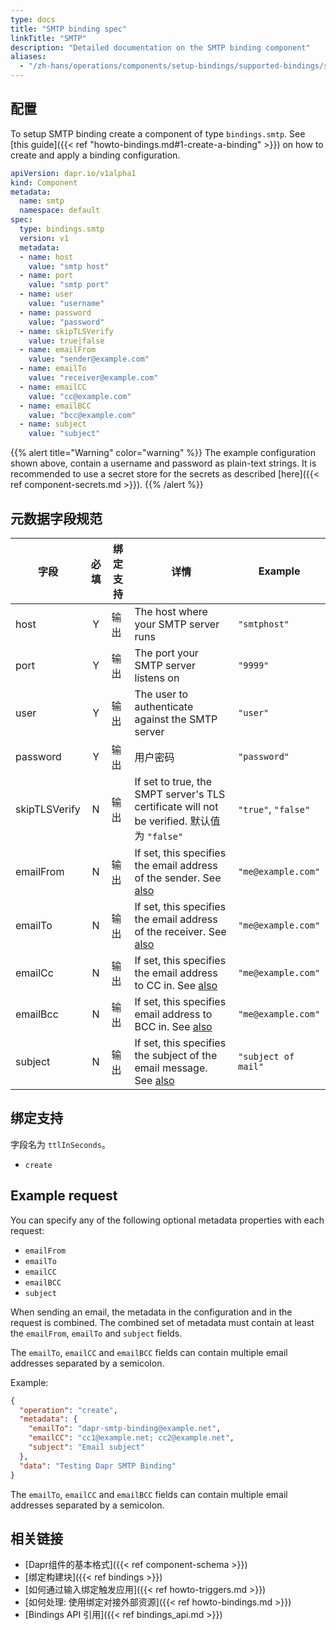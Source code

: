 ```yaml
---
type: docs
title: "SMTP binding spec"
linkTitle: "SMTP"
description: "Detailed documentation on the SMTP binding component"
aliases:
  - "/zh-hans/operations/components/setup-bindings/supported-bindings/smtp/"
---
```


## 配置

To setup SMTP binding create a component of type `bindings.smtp`. See [this guide]({{< ref "howto-bindings.md#1-create-a-binding" >}}) on how to create and apply a binding configuration.


```yaml
apiVersion: dapr.io/v1alpha1
kind: Component
metadata:
  name: smtp
  namespace: default
spec:
  type: bindings.smtp
  version: v1
  metadata:
  - name: host
    value: "smtp host"
  - name: port
    value: "smtp port"
  - name: user
    value: "username"
  - name: password
    value: "password"
  - name: skipTLSVerify
    value: true|false
  - name: emailFrom
    value: "sender@example.com"
  - name: emailTo
    value: "receiver@example.com"
  - name: emailCC
    value: "cc@example.com"
  - name: emailBCC
    value: "bcc@example.com"
  - name: subject
    value: "subject"
```

{{% alert title="Warning" color="warning" %}}
The example configuration shown above, contain a username and password as plain-text strings. It is recommended to use a secret store for the secrets as described [here]({{< ref component-secrets.md >}}).
{{% /alert %}}

## 元数据字段规范

| 字段            | 必填 | 绑定支持 | 详情                                                                                     | Example             |
| ------------- |:--:| ---- | -------------------------------------------------------------------------------------- | ------------------- |
| host          | Y  | 输出   | The host where your SMTP server runs                                                   | `"smtphost"`        |
| port          | Y  | 输出   | The port your SMTP server listens on                                                   | `"9999"`            |
| user          | Y  | 输出   | The user to authenticate against the SMTP server                                       | `"user"`            |
| password      | Y  | 输出   | 用户密码                                                                                   | `"password"`        |
| skipTLSVerify | N  | 输出   | If set to true, the SMPT server's TLS certificate will not be verified. 默认值为 `"false"` | `"true"`, `"false"` |
| emailFrom     | N  | 输出   | If set, this specifies the email address of the sender. See [also](#example-request)   | `"me@example.com"`  |
| emailTo       | N  | 输出   | If set, this specifies the email address of the receiver. See [also](#example-request) | `"me@example.com"`  |
| emailCc       | N  | 输出   | If set, this specifies the email address to CC in. See [also](#example-request)        | `"me@example.com"`  |
| emailBcc      | N  | 输出   | If set, this specifies email address to BCC in. See [also](#example-request)           | `"me@example.com"`  |
| subject       | N  | 输出   | If set, this specifies the subject of the email message. See [also](#example-request)  | `"subject of mail"` |

## 绑定支持

字段名为 `ttlInSeconds`。

- `create`

## Example request

You can specify any of the following optional metadata properties with each request:

- `emailFrom`
- `emailTo`
- `emailCC`
- `emailBCC`
- `subject`

When sending an email, the metadata in the configuration and in the request is combined. The combined set of metadata must contain at least the `emailFrom`, `emailTo` and `subject` fields.

The `emailTo`, `emailCC` and `emailBCC` fields can contain multiple email addresses separated by a semicolon.

Example:
```json
{
  "operation": "create",
  "metadata": {
    "emailTo": "dapr-smtp-binding@example.net",
    "emailCC": "cc1@example.net; cc2@example.net",
    "subject": "Email subject"
  },
  "data": "Testing Dapr SMTP Binding"
}
```

The `emailTo`, `emailCC` and `emailBCC` fields can contain multiple email addresses separated by a semicolon.
## 相关链接

- [Dapr组件的基本格式]({{< ref component-schema >}})
- [绑定构建块]({{< ref bindings >}})
- [如何通过输入绑定触发应用]({{< ref howto-triggers.md >}})
- [如何处理: 使用绑定对接外部资源]({{< ref howto-bindings.md >}})
- [Bindings API 引用]({{< ref bindings_api.md >}})
